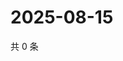 # 2025-08-15

共 0 条

<!-- BEGIN ZHIHUQUESTIONS -->
<!-- 最后更新时间 Fri Aug 15 2025 11:48:09 GMT+0800 (China Standard Time) -->

<!-- END ZHIHUQUESTIONS -->
